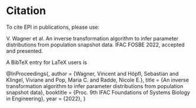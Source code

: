 # Citation

To cite EPI in publications, please use:

V. Wagner et al. An inverse transformation algorithm to infer parameter distributions from population snapshot data. IFAC FOSBE 2022, accepted and presented.

A BibTeX entry for LaTeX users is

@InProceedings{,
   author = {Wagner, Vincent and Höpfl, Sebastian and Klingel, Viviane and Pop, Maria C. and Radde, Nicole E.},
   title = {An inverse transformation algorithm to infer parameter distributions from population snapshot data},
   booktitle = {Proc. 9th IFAC Foundations of Systems Biology in Engineering},
   year = {2022},
 }
